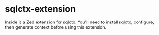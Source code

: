 # sqlctx-extension

Inside is a [Zed](https://zed.dev/) extension for [sqlctx](https://github.com/nicosuave/sqlctx). You'll need to install sqlctx, configure, then generate context before using this extension.
